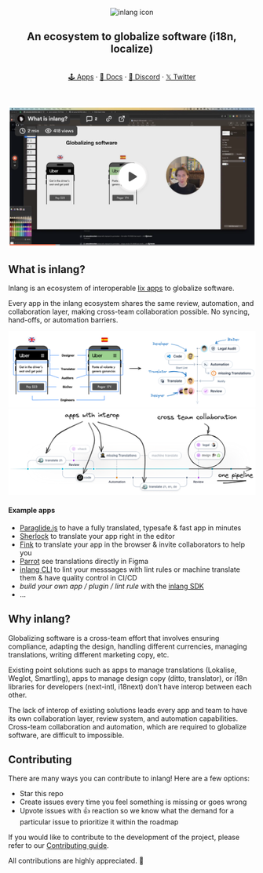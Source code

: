 <p align="center">
  <a href="https://github.com/opral/monorepo">  </a>

  <img src="https://github.com/opral/monorepo/blob/main/inlang/assets/logo_rounded.png?raw=true" alt="inlang icon" width="90px">
  
  <h2 align="center">
    An ecosystem to globalize software (i18n, localize)
  </h2>

  <p align="center">
    <br>
    <a href='https://inlang.com/c/apps' target="_blank">🕹️ Apps</a>
    ·
    <a href='https://inlang.com/documentation' target="_blank">📄 Docs</a>
    ·
    <a href='https://discord.gg/gdMPPWy57R' target="_blank">💙 Discord</a>
    ·
    <a href='https://twitter.com/inlangHQ' target="_blank">𝕏 Twitter</a>
  </p>
</p>

<br>

<p align="center">
<a href='https://youtu.be/E_GwxxKbkMo' target="_blank">
	<img src="./assets/what-is-inlang.png" alt="inlang in 100 seconds">
</a>
</p>



## What is inlang?

Inlang is an ecosystem of interoperable [lix apps](https://github.com/opral/monorepo/tree/main/lix) to globalize software. 

Every app in the inlang ecosystem shares the same review, automation, and collaboration layer, making cross-team collaboration possible. No syncing, hand-offs, or automation barriers. 

![globalization of software is a cross team effort](./assets/inlang-problem-explainer.png)
![inlang pipeline](./assets/inlang-pipeline.png)

#### Example apps

- [Paraglide.js](https://inlang.com/m/gerre34r/library-inlang-paraglideJs) to have a fully translated, typesafe & fast app in minutes
- [Sherlock](https://inlang.com/m/r7kp499g/app-inlang-ideExtension) to translate your app right in the editor
- [Fink](https://inlang.com/m/tdozzpar/app-inlang-finkLocalizationEditor) to translate your app in the browser & invite collaborators to help you
- [Parrot](https://inlang.com/m/gkrpgoir/app-parrot-figmaPlugin) see translations directly in Figma
- [inlang CLI](https://inlang.com/m/2qj2w8pu/app-inlang-cli) to lint your messsages with lint rules or machine translate them & have quality control in CI/CD
- *build your own app / plugin / lint rule* with the [inlang SDK](https://inlang.com/documentation)
- ...


## Why inlang?

Globalizing software is a cross-team effort that involves ensuring compliance, adapting the design, handling different currencies, managing translations, writing different marketing copy, etc.

Existing point solutions such as apps to manage translations (Lokalise, Weglot, Smartling), apps to manage design copy (ditto, translator), or i18n libraries for developers (next-intl, i18next) don’t have interop between each other. 

The lack of interop of existing solutions leads every app and team to have its own collaboration layer, review system, and automation capabilities. Cross-team collaboration and automation, which are required to globalize software, are difficult to impossible. 



## Contributing

There are many ways you can contribute to inlang! Here are a few options:

- Star this repo
- Create issues every time you feel something is missing or goes wrong
- Upvote issues with 👍 reaction so we know what the demand for a particular issue to prioritize it within the roadmap

If you would like to contribute to the development of the project, please refer to our [Contributing guide](https://github.com/opral/monorepo/blob/main/CONTRIBUTING.md).

All contributions are highly appreciated. 🙏
